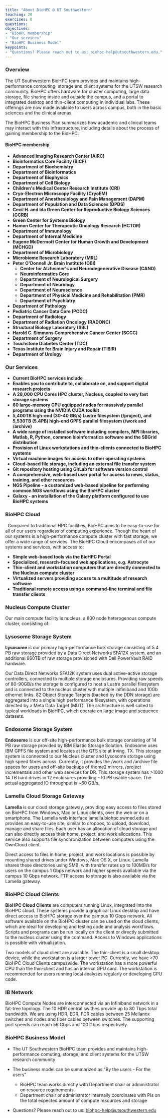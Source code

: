 ```yaml
---
title: "About BioHPC @ UT Southwestern"
teaching: 20
exercises: 0
questions:
objectives:
- "BioHPC membership"
- "Our services"
- "BioHPC Business Model"
keypoints:
- "Questions? Please reach out to us: biohpc-help@utsouthwestern.edu."
---
```


### Overview

The UT Southwestern BioHPC team provides and maintains high-performance computing, storage and client systems for the UTSW research community. BioHPC offers hardware for cluster computing, large data storage, file sharing inside and outside the campus, and a portal to integrated desktop and thin-client computing in individual labs. These offerings are now made available to users across campus, both in the basic sciences and the clinical arenas.

The BioHPC Business Plan summarizes how academic and clinical teams may interact with this infrastructure, including details about the process of gaining membership to the BioHPC.

#### BioHPC membership

* **Advanced Imaging Research Center (AIRC)**
* **Bioinformatics Core Facility (BICF)**
* **Department of Biochemistry**
* **Department of Bioinformatics**
* **Department of Biophysics**
* **Department of Cell Biology**
* **Children's Medical Center Research Institute (CRI)**
* **Cryo-Electron Microscopy Facility (CryoEM)**
* **Department of Anesthesiology and Pain Management (DAPM)**
* **Department of Population and Data Sciences (DPDS)**
* **Cecil H. and Ida Green Center for Reproductive Biology Sciences (GCRB)**
* **Green Center for Systems Biology**
* **Hamon Center for Therapeutic Oncology Research (HCTOR)**
* **Department of Immunology**
* **Department of Internal Medicine**
* **Eugene McDermott Center for Human Growth and Development (MCHGD)**
* **Department of Microbiology**
* **Microbiome Research Laboratory (MRL)**
* **Peter O'Donnell Jr. Brain Institute (OBI)**
    * **Center for Alzheimer's and Neurodegenerative Disease (CAND)**
    * **Neuroinformatics Core**
    * **Department of Neurological Surgery**
    * **Department of Neurology**
    * **Department of Neuroscience**
    * **Department of Physical Medicine and Rehabilitation (PMR)**
    * **Department of Psychiatry**
* **Department of Pathology**
* **Pediatric Cancer Data Core (PCDC)**
* **Department of Radiology**
* **Department of Radiation Oncology (RADONC)**
* **Structural Biology Laboratory (SBL)**
* **Harold C. Simmons Comprehensive Cancer Center (SCCC)**
* **Department of Surgery**
* **Touchstone Diabetes Center (TDC)**
* **Texas Institute for Brain Injury and Repair (TIBIR)**
* **Department of Urology**


### Our Services  

* **Current BioHPC services include**
* **Enables you to contribute to, collaborate on, and support digital research projects**
* **A 28,000 CPU Cores HPC cluster, Nucleus, coupled to very fast storage systems**
* **60 large-memory GPU equipped nodes for massively parallel programs using the NVIDIA CUDA toolkit**
* **5,400TB high-end (30-40 GB/s) Lustre filesystem (/project), and 5,530TB (5.4PB) high-end GPFS parallel filesystem (/work and /archive)**
* **A wide range of installed software including compilers, MPI libraries, Matlab, R, Python, common bioinformatics software and the SBGrid distribution**
* **Provision of Linux workstations and thin-clients connected to BioHPC systems**
* **Virtual machine images for access to other operating systems**
* **Cloud-based file storage, including an external file transfer system**
* **Git repository hosting using GitLab for software version control**
* **A comprehensive, web-based user portal for access to news, status, training, and other resources**
* **NGS Pipeline - a customized web-based pipeline for performing common NGS workflows using the BioHPC cluster**
* **Galaxy - an installation of the Galaxy platform configured to use BioHPC systems**


### BioHPC Cloud
 
Compared to traditional HPC facilities, BioHPC aims to be easy-to-use for all of our users regardless of computing experience. Though the heart of our systems is a high-performance compute cluster with fast storage, we offer a wide range of services. The BioHPC Cloud encompases all of our systems and services, with access to:

* **Simple web-based tools via the BioHPC Portal**
* **Specialized, research-focused web applications, e.g. Astrocyte**
* **Thin-client and workstation computers that are directly connected to the Nucleus compute cluster**
* **Virtualized servers providing access to a multitude of research software**
* **Traditional remote access using a command-line terminal and file transfer clients**



### Nucleus Compute Cluster

Our main compute facility is nucleus, a 800 node heterogenous compute cluster, consisting of:

### Lysosome Storage System

**Lysosome** is our primary high-performance bulk storage consisting of 5.4 PB raw storage provided by a Data Direct Networks SFA12X system, and an additional 960TB of raw storage provisioned with Dell PowerVault RAID hardware. 

Our Data Direct Networks SFA12K system uses dual active-active storage controllers, connected to multiple storage enclosures. Providing raw speeds of 80-90GB/s the storage is configured to host a Lustre parallel filesystem and is connected to the nucleus cluster with multiple inifiniband and 10Gb ethernet links. 82 Object Storage Targets (backed by the DDN storage) are aggregated into a single high performance filesystem, with operations directed by a Meta Data Target (MDT). The architecture is well suited to typical workloads in BioHPC, which operate on large image and sequence datasets.

### Endosome Storage System

**Endosome** is our off-site high-performance bulk storage consisting of 14 PB raw storage provided by IBM Elastic Storage Solution. Endosome uses IBM GPFS file system and locates at the QTS site at Irving, TX. This storage system is connected to our Nucleus cluster and Lysosome storage using high speed fibres across. Currently, it provides the /work and /archive file spaces for users and off-site backups of /home2 mirrors, /project incrementals and other web services for DR. This storage system has >1000 14 TB hard drives in 12 enclosures providing ~10 PB usable space. The actual aggregated IO throughput is ~60 GB/s.

### Lamella Cloud Storage Gateway

**Lamella** is our cloud storage gateway, providing easy access to files stored on BioHPC from Windows, Mac or Linux clients, over the web or on a smartphone. The Lamella web interface lamella.biohpc.swmed.edu at provides an easy-to-use site, similar to dropbox, to upload, download, manage and share files. Each user has an allocation of cloud storage and can also directly access their home, project, and work allocations. This service also supports file synchronization between computers using the OwnCloud client.

Direct access to files in home, project, and work locations is possible by mounting shared drives under Windows, Mac OS X, or Linux. Lamella shares these directories using SMB, with transfer rates up to 100MB/s for users on the campus 1 Gbps network and higher speeds available via the campus 10 Gbps network. FTP access to storage is also available via the Lamella gateway.

### BioHPC Cloud Clients

**BioHPC Cloud Clients** are computers running Linux, integrated into the BioHPC cloud. These systems provide a graphical Linux desktop and have direct access to BioHPC storage over the campus 10 Gbps network. All software available on the BioHPC cluster can be used on the cloud clients, which are ideal for developing and testing code and analysis workflows. Scripts and programs can be run locally on the client or directly submitted to the nucleus cluster using the command. Access to Windows applications is possible with virtualization.

Two models of cloud client are available. The thin-client is a small desktop device, while the workstation is a larger tower PC. Currently, we have >70 BioHPC Cloud Clients campuswide. The workstation has a more powerful CPU than the thin-client and has an internal GPU card. The workstation is recommended for users running local analyses regularly or developing GPU code.

### IB Network

BioHPC Compute Nodes are interconnected via an Infiniband network in a fat-tree topology. The 10 HDR central swithes provide up to 80 Tbps total bandwidth. We are using HDR, EDR, FDR cables between 25 Mellanox switches and nodes and fiber cables between switches. The supporting port speeds can reach 56 Gbps and 100 Gbps respectively.

### BioHPC Business Model

* The UT Southwestern BioHPC team provides and maintains high-performance comuting, storage, and client systems for the UTSW research
community

* The business model can be summarized as "By the users - For the users"
   * BioHPC team works directly with Department chair or administrator on resource requirements
   * Department chair or administrator internally coordinates with PIs on the total expected amount of compute resources and storage

* Questions? Please reach out to us: biohpc-help@utsouthwestern.edu

